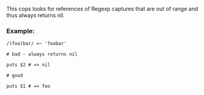 This cops looks for references of Regexp captures that are out of range
and thus always returns nil.

### Example:

    /(foo)bar/ =~ 'foobar'

    # bad - always returns nil

    puts $2 # => nil

    # good

    puts $1 # => foo
